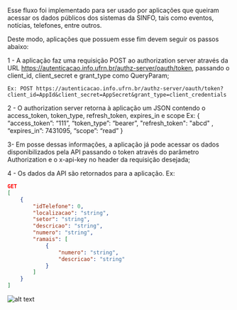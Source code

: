 Esse fluxo foi implementado para ser usado por aplicações que queiram acessar os dados públicos dos sistemas da SINFO, tais como eventos, notícias, telefones, entre outros. 

Deste modo, aplicações que possuem esse fim devem seguir os passos abaixo:

1 - A aplicação faz uma requisição POST ao authorization server através da URL https://autenticacao.info.ufrn.br/authz-server/oauth/token, passando o client_id, client_secret e grant_type como QueryParam;

    Ex: POST https://autenticacao.info.ufrn.br/authz-server/oauth/token?client_id=AppId&client_secret=AppSecret&grant_type=client_credentials

2 - O authorization server retorna à aplicação um JSON contendo o access_token, token_type, refresh_token, expires_in e scope
Ex: { “access_token”: “111”, “token_type”: “bearer”, "refresh_token": "abcd" , “expires_in”: 7431095, “scope”: “read” }

3- Em posse dessas informações, a aplicação já pode acessar os dados disponibilizados pela API passando o token através do parâmetro Authorization e o x-api-key no header da requisição desejada;


4 - Os dados da API são retornados para a aplicação.
Ex:

```json
GET 
[
	{
		"idTelefone": 0,
		"localizacao": "string",
		"setor": "string",
		"descricao": "string",
		"numero": "string",
		"ramais": [
			{
				"numero": "string",
				"descricao": "string"
			}
		]
	}
]
```

![alt text](https://api.ufrn.br/images/client_credentials_ufrn.png)
